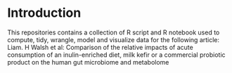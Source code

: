 # Introduction
This repositories contains a collection of R script and R notebook used to compute, tidy, wrangle, model and visualize data for the following article:
Liam. H Walsh et al: Comparison of the relative impacts of acute consumption of an inulin-enriched diet, milk kefir or a commercial probiotic product on the human gut microbiome and metabolome
